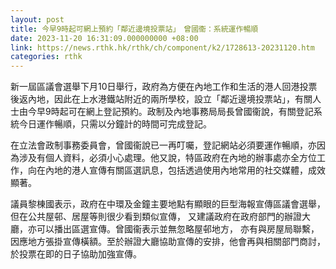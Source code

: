 ```yaml
---
layout: post
title: 今早9時起可網上預約「鄰近邊境投票站」　曾國衞：系統運作暢順
date: 2023-11-20 16:31:09.000000000 +08:00
link: https://news.rthk.hk/rthk/ch/component/k2/1728613-20231120.htm
categories: rthk
---
```


新一屆區議會選舉下月10日舉行，政府為方便在內地工作和生活的港人回港投票後返內地，因此在上水港鐵站附近的兩所學校，設立「鄰近邊境投票站」，有關人士由今早9時起可在網上登記預約。政制及內地事務局局長曾國衞說，有關登記系統今日運作暢順，只需以分鐘計的時間可完成登記。

在立法會政制事務委員會，曾國衞說已一再叮囑，登記網站必須要運作暢順，亦因為涉及有個人資料，必須小心處理。他又說，特區政府在內地的辦事處亦全方位工作，向在內地的港人宣傳有關區選訊息，包括透過使用內地常用的社交媒體，成效顯著。

議員黎棟國表示，政府在中環及金鐘主要地點有顯眼的巨型海報宣傳區議會選舉，但在公共屋邨、居屋等則很少看到類似宣傳， 又建議政府在政府部門的辦證大廳，亦可以播出區選宣傳。曾國衞表示並無忽略屋邨地方， 亦有與房屋局聯繫，因應地方張掛宣傳橫額。至於辦證大廳協助宣傳的安排，他會再與相關部門商討，於投票在即的日子協助加強宣傳。
